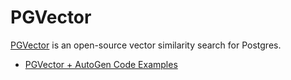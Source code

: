 # PGVector

[PGVector](https://github.com/pgvector/pgvector) is an open-source vector similarity search for Postgres.

- [PGVector + AutoGen Code Examples](https://github.com/ag2labs/autogen/blob/main/notebook/agentchat_RetrieveChat_pgvector.ipynb)
